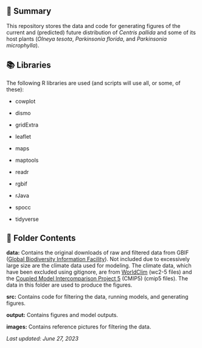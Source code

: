 ## 🐝 Summary

This repository stores the data and code for generating figures of the current and (predicted) future distribution of *Centris pallida* and some of its host plants (*Olneya tesota*, *Parkinsonia florida*, and *Parkinsonia microphylla*).

## 📚 Libraries

The following R libraries are used (and scripts will use all, or some, of these):

-   cowplot

-   dismo

-   gridExtra

-   leaflet

-   maps

-   maptools

-   readr

-   rgbif

-   rJava

-   spocc

-   tidyverse

## 📂 Folder Contents

**data:** Contains the original downloads of raw and filtered data from GBIF ([Global Biodiversity Information Facility](https://www.gbif.org/)). Not included due to excessively large size are the climate data used for modeling. The climate data, which have been excluded using gitignore, are from [WorldClim](https://worldclim.org/) (wc2-5 files) and the [Coupled Model Intercomparison Project 5](https://esgf-node.llnl.gov/projects/cmip5/) (CMIP5) (cmip5 files). The data in this folder are used to produce the figures.

**src:** Contains code for filtering the data, running models, and generating figures.

**output:** Contains figures and model outputs.

**images:** Contains reference pictures for filtering the data.

*Last updated: June 27, 2023*
